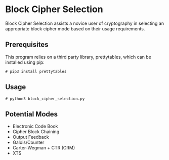 # Block Cipher Selection
 
  Block Cipher Selection assists a novice user of cryptography in selecting an appropriate block cipher mode based on their usage requirements.

## Prerequisites
  This program relies on a third party library, prettytables, which can be installed using pip:
  
``` # pip3 install prettytables ```

## Usage

``` # python3 block_cipher_selection.py ```

## Potential Modes
 - Electronic Code Book
 - Cipher Block Chaining
 - Output Feedback
 - Galois/Counter
 - Carter-Wegman + CTR (CRM)
 - XTS
